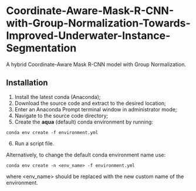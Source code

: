 # Coordinate-Aware-Mask-R-CNN-with-Group-Normalization-Towards-Improved-Underwater-Instance-Segmentation

A hybrid Coordinate-Aware Mask R-CNN model with Group Normalization.

## Installation

1. Install the latest conda (Anaconda);
2. Download the source code and extract to the desired location;
3. Enter an Anaconda Prompt terminal window in administrator mode;
4. Navigate to the source code directory;
5. Create the **aqua** (default) conda environment by running:
  ```
  conda env create -f environment.yml
  ```
6. Run a script file.

Alternatively, to change the default conda environment name use:
```
conda env create -n <env_name> -f environment.yml
```
where <env_name> should be replaced with the new custom name of the environment.
